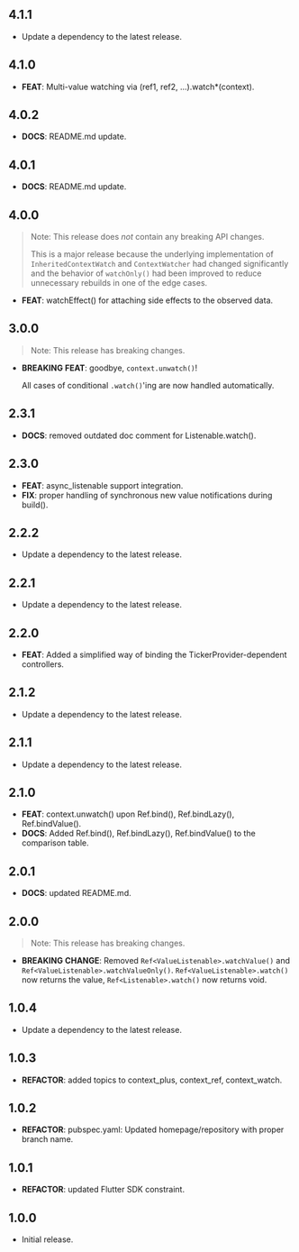 ## 4.1.1

 - Update a dependency to the latest release.

## 4.1.0

 - **FEAT**: Multi-value watching via (ref1, ref2, ...).watch*(context).

## 4.0.2

 - **DOCS**: README.md update.

## 4.0.1

 - **DOCS**: README.md update.

## 4.0.0

> Note: This release does *not* contain any breaking API changes.
> 
> This is a major release because the underlying implementation of
> `InheritedContextWatch` and `ContextWatcher` had changed significantly and
> the behavior of `watchOnly()` had been improved to reduce unnecessary rebuilds
> in one of the edge cases.

 - **FEAT**: watchEffect() for attaching side effects to the observed data.

## 3.0.0

> Note: This release has breaking changes.

 - **BREAKING** **FEAT**: goodbye, `context.unwatch()`!

   All cases of conditional `.watch()`'ing are now handled automatically.

## 2.3.1

 - **DOCS**: removed outdated doc comment for Listenable.watch().

## 2.3.0

 - **FEAT**: async_listenable support integration.
 - **FIX**: proper handling of synchronous new value notifications during build().

## 2.2.2

 - Update a dependency to the latest release.

## 2.2.1

 - Update a dependency to the latest release.

## 2.2.0

 - **FEAT**: Added a simplified way of binding the TickerProvider-dependent controllers.

## 2.1.2

 - Update a dependency to the latest release.

## 2.1.1

 - Update a dependency to the latest release.

## 2.1.0

 - **FEAT**: context.unwatch() upon Ref.bind(), Ref.bindLazy(), Ref.bindValue().
 - **DOCS**: Added Ref.bind(), Ref.bindLazy(), Ref.bindValue() to the comparison table.

## 2.0.1

 - **DOCS**: updated README.md.

## 2.0.0

> Note: This release has breaking changes.

 - **BREAKING** **CHANGE**: Removed `Ref<ValueListenable>.watchValue()` and `Ref<ValueListenable>.watchValueOnly()`. `Ref<ValueListenable>.watch()` now returns the value, `Ref<Listenable>.watch()` now returns void.

## 1.0.4

 - Update a dependency to the latest release.

## 1.0.3

 - **REFACTOR**: added topics to context_plus, context_ref, context_watch.

## 1.0.2

 - **REFACTOR**: pubspec.yaml: Updated homepage/repository with proper branch name.

## 1.0.1

 - **REFACTOR**: updated Flutter SDK constraint.

## 1.0.0

* Initial release.

